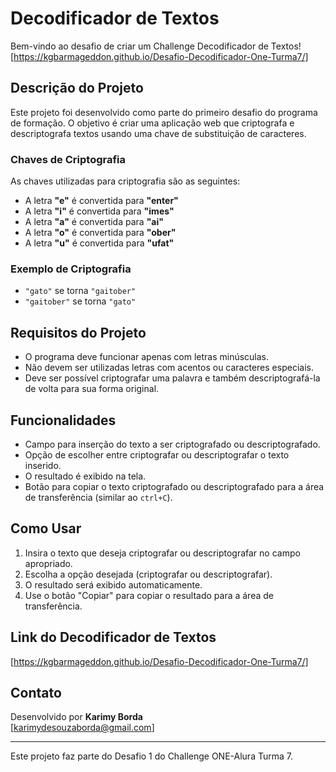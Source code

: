 # Decodificador de Textos

Bem-vindo ao desafio de criar um Challenge Decodificador de Textos!
[https://kgbarmageddon.github.io/Desafio-Decodificador-One-Turma7/]

## Descrição do Projeto

Este projeto foi desenvolvido como parte do primeiro desafio do programa de formação. O objetivo é criar uma aplicação web que criptografa e descriptografa textos usando uma chave de substituição de caracteres.

### Chaves de Criptografia

As chaves utilizadas para criptografia são as seguintes:

- A letra **"e"** é convertida para **"enter"**
- A letra **"i"** é convertida para **"imes"**
- A letra **"a"** é convertida para **"ai"**
- A letra **"o"** é convertida para **"ober"**
- A letra **"u"** é convertida para **"ufat"**

### Exemplo de Criptografia

- `"gato"` se torna `"gaitober"`
- `"gaitober"` se torna `"gato"`

## Requisitos do Projeto

- O programa deve funcionar apenas com letras minúsculas.
- Não devem ser utilizadas letras com acentos ou caracteres especiais.
- Deve ser possível criptografar uma palavra e também descriptografá-la de volta para sua forma original.

## Funcionalidades

- Campo para inserção do texto a ser criptografado ou descriptografado.
- Opção de escolher entre criptografar ou descriptografar o texto inserido.
- O resultado é exibido na tela.
- Botão para copiar o texto criptografado ou descriptografado para a área de transferência (similar ao `ctrl+C`).

## Como Usar

1. Insira o texto que deseja criptografar ou descriptografar no campo apropriado.
2. Escolha a opção desejada (criptografar ou descriptografar).
3. O resultado será exibido automaticamente.
4. Use o botão "Copiar" para copiar o resultado para a área de transferência.

## Link do Decodificador de Textos
[https://kgbarmageddon.github.io/Desafio-Decodificador-One-Turma7/]

## Contato

Desenvolvido por **Karimy Borda**  
[karimydesouzaborda@gmail.com]

---

Este projeto faz parte do Desafio 1 do Challenge ONE-Alura Turma 7.
